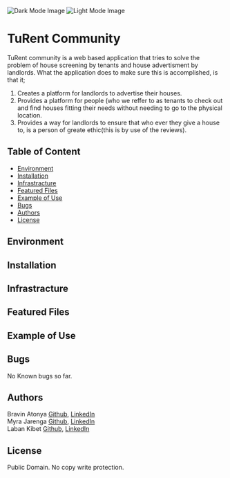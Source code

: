 ![Dark Mode Image](https://github.com/myrajarenga/TuRent_community/blob/master/dark_mode_logo.png)
![Light Mode Image](https://github.com/myrajarenga/TuRent_community/blob/master/light_mode_logo.png)
# TuRent Community
TuRent community is a web based application that tries to solve the problem of house screening by tenants and house advertisment by landlords. What the application does to make sure this is accomplished, is that it;
1. Creates a platform for landlords to advertise their houses.
2. Provides a platform for people (who we reffer to as tenants to check out and find houses fitting their needs without needing to go to the physical location.
3. Provides a way for landlords to ensure that who ever they give a house to, is a person of greate ethic(this is by use of the reviews).

## Table of Content
- [Environment](#Environment)
- [Installation](#Installation)
- [Infrastracture](#Infrastracture)
- [Featured Files](#Featured-files)
- [Example of Use](#Example-of-use)
- [Bugs](#Bugs)
- [Authors](#Authors)
- [License](#License)

## Environment

## Installation

## Infrastracture

## Featured Files

## Example of Use

## Bugs
No Known bugs so far.

## Authors
Bravin Atonya [Github](https://github.com/atonya-bravin), [LinkedIn](https://www.linkedin.com/in/bravin-atonya-71048425a/)  
Myra Jarenga [Github](https://github.com/myrajarenga), [LinkedIn](https://www.linkedin.com/in/myra-jarenga/)  
Laban Kibet [Github](https://github.com/Laban254), [LinkedIn](https://www.linkedin.com/in/laban-rotich/)  

## License
Public Domain. No copy write protection.
